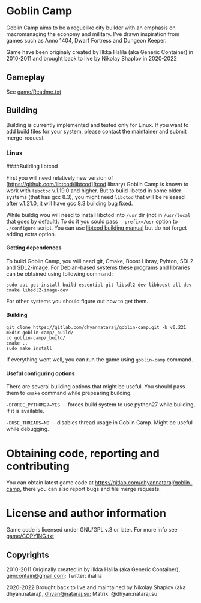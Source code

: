 # Goblin Camp

Goblin Camp aims to be a roguelike city builder with an emphasis on
macromanaging the economy and military. I've drawn inspiration from games
such as Anno 1404, Dwarf Fortress and Dungeon Keeper.

Game have been originaly created by Ilkka Halila (aka  Generic Container) in
2010-2011 and brought back to live by Nikolay Shaplov in 2020-2022

## Gameplay

See [game/Readme.txt](game/Readme.txt)

## Building

Building is currently implemented and tested only for Linux. If you want to
add build files for your system, please contact the maintainer and submit merge-request.

### Linux

####Building libtcod

First you will need relatively new version of [https://github.com/libtcod/libtcod](tcod library)
Goblin Camp is known to work with `libctod` v.1.19.0 and higher. But to build libctod in some older
systems (that has gcc 8.3), you might need `libctod` that will be released after v.1.21.0,
it will have gcc 8.3 building bug fixed.

While buildig wou will need to install libctod into `/usr` dir (not in `/usr/local` that goes by
default). To do it you sould pass  `--prefix=/usr` option to  `./configure` script. You can use
[libtcod building manual](https://github.com/libtcod/libtcod/blob/main/buildsys/autotools/README.md)
but do not forget adding extra option.

#### Getting dependences

To build Goblin Camp, you will need git, Cmake, Boost Libray, Pyhton, SDL2 and SDL2-image. For Debian-based
systems these programs and libraries can be obtained using following command:

```
sudo apt-get install build-essential git libsdl2-dev libboost-all-dev cmake libsdl2-image-dev
```

For other systems you should figure out how to get them.

#### Building

```
git clone https://gitlab.com/dhyannataraj/goblin-camp.git -b v0.221
mkdir goblin-camp/_build/
cd goblin-camp/_build/
cmake ..
sudo make install
```

If everything went well, you can run the game using `goblin-camp` command.

#### Useful configuring options

There are several building options that might be useful. You should pass them to `cmake` command
while prepearing building.

`-DFORCE_PYTHON27=YES` -- forces build system to use python27 while building, if it is available.

`-DUSE_THREADS=NO` -- disables thread usage in Goblin Camp. Might be useful while debugging.


# Obtaining code, reporting and contributing

You can obtain latest game code at https://gitlab.com/dhyannataraj/goblin-camp, there you can also
report bugs and file merge requests.

# License and author information

Game code is licensed under GNU/GPL v.3 or later. For more info see  [game/COPYING.txt](game/COPYING.txt)

## Copyrights

2010-2011 Originally created in by Ilkka Halila (aka Generic Container), gencontain@gmail.com; Twitter: ihalila

2020-2022 Brought back to live and maintained by Nikolay Shaplov (aka dhyan.nataraj), dhyan@nataraj.su; Matrix: @dhyan:nataraj.su
